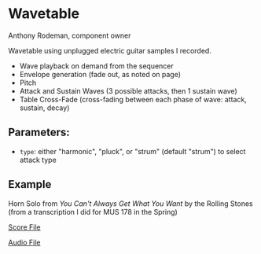 # Wavetable
Anthony Rodeman, component owner

Wavetable using unplugged electric guitar samples I recorded.

- Wave playback on demand from the sequencer
- Envelope generation (fade out, as noted on page)
- Pitch
- Attack and Sustain Waves (3 possible attacks, then 1 sustain wave)
- Table Cross-Fade (cross-fading between each phase of wave: attack, sustain, decay)

## Parameters:
- `type`: either "harmonic", "pluck", or "strum" (default "strum") to select attack type

## Example
Horn Solo from *You Can't Always Get What You Want* by the Rolling Stones (from a transcription I did for MUS 178 in the Spring)

[Score File](/Scores/wavetable-example.score)

[Audio File](/Scores/wavetable-example.wav)